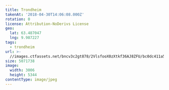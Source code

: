 ```yaml
---
title: Trondheim
takenAt: '2018-04-30T14:06:08.000Z'
rotation: 0
license: Attribution-NoDerivs License
geo:
  lat: 63.487047
  lng: 9.987227
tags:
  - trondheim
url: >-
  //images.ctfassets.net/bncv3c2gt878/2VlsfooX0zXtkf36AJ8ZFU/bc0dc411a55c1626a3cf60a8d20cad2c/trondheim_41044972125_o
size: 5071738
image:
  width: 3006
  height: 5344
contentType: image/jpeg
---
```


